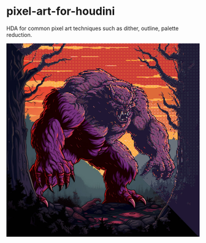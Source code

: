 # pixel-art-for-houdini
 
HDA for common pixel art techniques such as dither, outline, palette reduction.

![Example](/title_card.jpg)